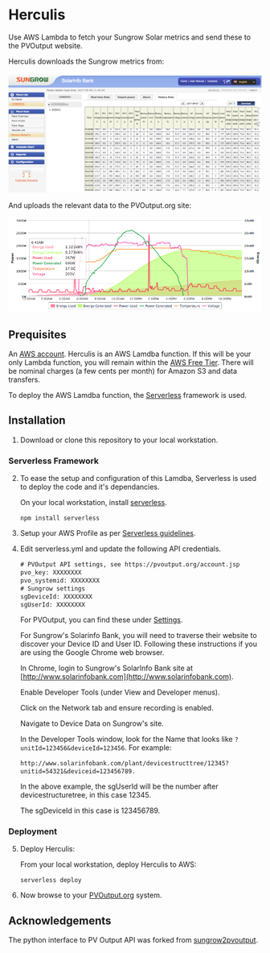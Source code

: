 # Herculis

Use AWS Lambda to fetch your Sungrow Solar metrics and send these to the PVOutput website.

Herculis downloads the Sungrow metrics from:

![alt tag](docs/sungrow_pic.png)

And uploads the relevant data to the PVOutput.org site:

![alt tag](docs/pvoutput_pic.png)

## Prequisites

An [AWS account](https://aws.amazon.com). Herculis is an AWS Lamdba function. 
If this will be your only Lambda function, you will remain within the 
[AWS Free Tier](https://aws.amazon.com/lambda/pricing/). There will be nominal 
charges (a few cents per month) for Amazon S3 and data transfers.

To deploy the AWS Lamdba function, the [Serverless](https://serverless.com/framework/docs/providers/aws/guide/installation/) framework is used.

## Installation

1. Download or clone this repository to your local workstation.

### Serverless Framework

2. To ease the setup and configuration of this Lamdba, Serverless is used to 
deploy the code and it's dependancies.

   On your local workstation, install [serverless](https://serverless.com/framework/docs/providers/aws/guide/installation/).

   ```
   npm install serverless
   ```

3. Setup your AWS Profile as per [Serverless guidelines](https://serverless.com/framework/docs/providers/aws/guide/credentials/).

4. Edit serverless.yml and update the following API credentials.

   ```
   # PVOutput API settings, see https://pvoutput.org/account.jsp
   pvo_key: XXXXXXXX
   pvo_systemid: XXXXXXXX
   # Sungrow settings
   sgDeviceId: XXXXXXXX
   sgUserId: XXXXXXXX
   ```

   For PVOutput, you can find these under [Settings](https://pvoutput.org/account.jsp).

   For Sungrow's Solarinfo Bank, you will need to traverse their website to 
   discover your Device ID and User ID. Following these instructions if you are
   using the Google Chrome web browser.

   In Chrome, login to Sungrow's SolarInfo Bank site at 
   [http://www.solarinfobank.com](http://www.solarinfobank.com). 

   Enable Developer Tools (under View and Developer menus). 

   Click on the Network tab and ensure recording is enabled.

   Navigate to Device Data on Sungrow's site.

   In the Developer Tools window, look for the Name that
   looks like `?unitId=123456&deviceId=123456`. For example: 

   ```
   http://www.solarinfobank.com/plant/devicestructtree/12345?unitid=54321&deviceid=123456789.
   ```

   In the above example, the sgUserId will be the number after 
   devicestructuretree, in this case 12345.

   The sgDeviceId in this case is 123456789.

### Deployment

5. Deploy Herculis:

   From your local workstation, deploy Herculis to AWS:

   ```
   serverless deploy 
   ```

6. Now browse to your [PVOutput.org](https://pvoutput.org/) system.

## Acknowledgements

The python interface to PV Output API was forked from [sungrow2pvoutput](https://github.com/kronicd/sungrow2pvoutput).
